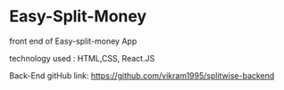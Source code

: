 # Easy-Split-Money

front end of Easy-split-money App

technology used : HTML,CSS, React.JS

Back-End gitHub link: https://github.com/vikram1995/splitwise-backend


